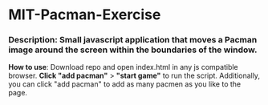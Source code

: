 # MIT-Pacman-Exercise

### Description: Small javascript application that moves a Pacman image around the screen within the boundaries of the window.

**How to use**: Download repo and open index.html in any js compatible browser. **Click "add pacman"** > **"start game"** to run the script. Additionally, you can click "add pacman" to add as many pacmen as you like to the page.
